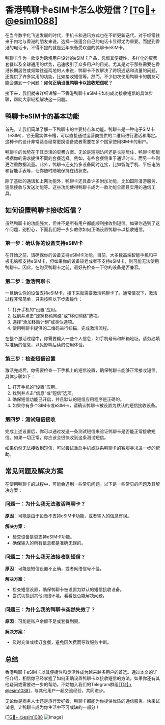 # 香港鸭聊卡eSIM卡怎么收短信？[[TG💪+ @esim1088](https://t.me/s/esim1088)]

在当今数字化飞速发展的时代，手机卡和通讯方式也在不断更新迭代。对于经常往来于内地与香港的朋友来说，选择一张适合自己的电话卡显得尤为重要。而提到香港的电话卡，不得不提的就是近年来备受欢迎的鸭聊卡eSIM卡。

鸭聊卡作为一款专为跨境用户设计的eSIM卡产品，凭借其便捷性、多样化的资费套餐以及全球通用的优势，迅速吸引了众多用户的目光。尤其是对于那些需要在香港长期居住或频繁往返两地的人来说，鸭聊卡不仅解决了跨境通话和流量的问题，还提供了许多实用的功能，比如接收短信等。然而，不少初次使用鸭聊卡的朋友可能会遇到一个问题：**如何正确设置鸭聊卡以接收短信呢？**

接下来，我们就来详细讲解一下香港鸭聊卡eSIM卡如何成功接收短信的具体步骤，帮助大家轻松解决这一问题。

## 鸭聊卡eSIM卡的基本功能

首先，让我们简单了解一下鸭聊卡的主要特点和功能。鸭聊卡是一种电子SIM卡（eSIM），它无需实体卡槽，可以直接通过运营商提供的二维码进行激活和绑定。这种卡的设计非常适合经常更换设备或者需要在多个国家使用SIM卡的用户。

鸭聊卡的优势在于其灵活的资费方案。无论是短期访问还是长期居住，鸭聊卡都能根据你的需求提供不同的套餐选择。例如，有些套餐侧重于通话时长，而另一些则更注重数据流量。此外，鸭聊卡还支持多设备同时连接，比如智能手机、平板电脑和智能手表等，让你随时随地保持在线状态。

除了基础的通话和上网功能外，鸭聊卡还具备许多附加功能，比如国际漫游服务、短信接收与发送功能等。这些功能使得鸭聊卡成为一款功能全面且实用的通信工具。

## 如何设置鸭聊卡接收短信？

虽然鸭聊卡的功能强大，但并不是所有用户都能顺利接收到短信。如果你遇到了这个问题，别担心，下面我们将一步步教你如何正确设置鸭聊卡以接收短信。

### 第一步：确认你的设备支持eSIM卡

在开始之前，请确保你的设备支持eSIM卡功能。目前，大多数高端智能手机和平板电脑都支持eSIM卡，但如果你的设备较老或者不支持eSIM卡，则可能无法使用鸭聊卡。因此，在购买鸭聊卡之前，最好先检查一下你的设备是否兼容。

### 第二步：激活鸭聊卡

一旦确认你的设备支持eSIM卡，接下来就需要激活鸭聊卡了。通常情况下，激活过程非常简单，只需按照以下步骤操作：

1. 打开手机的“设置”应用。
2. 找到并点击“蜂窝移动网络”或“移动网络”选项。
3. 选择“添加移动计划”或类似选项。
4. 使用鸭聊卡提供的二维码进行扫描，完成激活流程。

在整个激活过程中，你需要输入一些个人信息，如手机号码和邮箱地址。请务必填写准确的信息，以免影响后续的使用体验。

### 第三步：检查短信设置

激活完成后，你需要检查一下手机上的短信设置，确保鸭聊卡能够正常接收短信。具体步骤如下：

1. 打开手机的“设置”应用。
2. 找到并点击“信息”或“短信”选项。
3. 确保短信功能已开启，并且默认的短信应用程序是正确的。
4. 如果你有多个SIM卡或eSIM卡，请确认鸭聊卡被设置为默认的短信接收设备。

### 第四步：测试短信接收

完成上述设置后，你可以通过发送一条测试短信来验证鸭聊卡是否能正常接收短信。如果一切正常，你应该会很快收到这条测试短信。

如果仍然无法接收到短信，可以尝试重启手机或联系鸭聊卡的客服寻求进一步的帮助。

## 常见问题及解决方案

在使用鸭聊卡的过程中，可能会遇到一些常见问题。以下是一些常见的问题及其解决方案：

### 问题一：为什么我无法激活鸭聊卡？

**原因**：可能是由于设备不支持eSIM卡功能，或者输入的信息有误。

**解决方案**：
- 检查设备是否支持eSIM卡功能。
- 确保输入的所有信息都是准确无误的。

### 问题二：为什么我无法接收到短信？

**原因**：可能是短信设置不正确，或者网络信号不佳。

**解决方案**：
- 检查短信设置，确保鸭聊卡被设置为默认的短信接收设备。
- 尝试切换到其他网络环境，看看是否能解决问题。

### 问题三：为什么我的鸭聊卡突然失效了？

**原因**：可能是账户余额不足或套餐到期。

**解决方案**：
- 及时充值或续订套餐，避免因欠费而导致服务中断。

## 总结

香港鸭聊卡eSIM卡以其便捷性和灵活性成为越来越多用户的首选。通过本文的详细介绍，相信你已经掌握了如何正确设置鸭聊卡以接收短信的方法。如果你还有其他疑问或需要进一步的帮助，不妨加入我们的Telegram群组[[TG💪+ @esim1088](https://t.me/s/esim1088)]，与其他用户一起交流经验，共同进步。

无论你是商务人士还是旅行爱好者，鸭聊卡都能为你提供优质的通信服务。快来试试吧，让鸭聊卡成为你生活中不可或缺的一部分！

[[TG💪+ @esim1088](https://t.me/s/esim1088) ![Image](https://i.postimg.cc/4NQfJmqS/Snipaste-2025-05-13-00-14-12.png)]